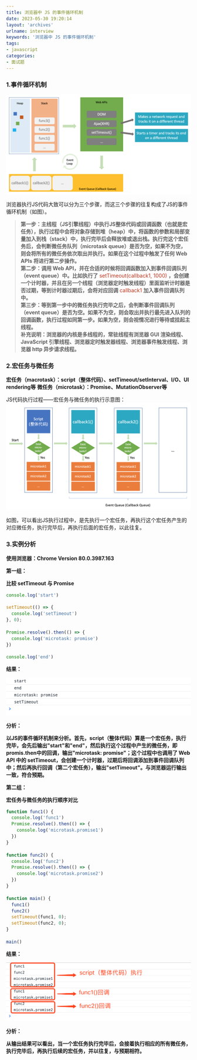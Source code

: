 ```yaml
---
title: 浏览器中 JS 的事件循环机制
date: 2023-05-30 19:20:14
layout: 'archives'
urlname: interview
keywords: '浏览器中 JS 的事件循环机制'
tags: 
- javascript
categories: 
- 面试题
---
```


### 1.事件循环机制

![](no-049/1.png)

浏览器执行JS代码大致可以分为三个步骤，而这三个步骤的往复构成了JS的事件循环机制（如图）。

>**第一步：主线程（JS引擎线程）中执行JS整体代码或回调函数（也就是宏任务），执行过程中会将对象存储到堆（heap）中，将函数的参数和局部变量加入到栈（stack）中，执行完毕后会释放堆或退出栈。执行完这个宏任务后，会判断微任务队列（microtask queue）是否为空，如果不为空，则会将所有的微任务依次取出并执行。如果在这个过程中触发了任何 Web APIs 将进行第二步操作。**<br>
**第二步：调用 Web API，并在合适的时候将回调函数加入到事件回调队列（event queue）中。比如执行了** <font style="color:rgb(192, 52, 29);">setTimeout(callback1, 1000)</font> **，会创建一个计时器，并且在另一个线程（浏览器定时触发线程）里面监听计时器是否过期，等到计时器过期后，会将对应回调** <font style="color:rgb(192, 52, 29);">callback1</font> **加入事件回调队列中。**<br>
**第三步：等到第一步中的微任务执行完毕之后，会判断事件回调队列（event queue）是否为空。如果不为空，则会取出并执行最先进入队列的回调函数，执行过程如同第一步。如果为空，则会视情况进行等待或挂起主线程。**<br>
**补充说明：浏览器的内核是多线程的，常驻线程有浏览器 GUI 渲染线程、JavaScript 引擎线程、浏览器定时触发器线程、浏览器事件触发线程、浏览器 http 异步请求线程。**

### 2.宏任务与微任务

**宏任务（macrotask）：script（整体代码）、setTimeout/setInterval、I/O、UI rendering等**
**微任务（microtask）：Promise、MutationObserver等**

JS代码执行过程——宏任务与微任务的执行示意图：
![](no-049/2.png)


如图，可以看出JS执行过程中，是先执行一个宏任务，再执行这个宏任务产生的对应微任务，执行完毕后，再执行后面的宏任务，以此往复。

### 3.实例分析

**使用浏览器：Chrome Version 80.0.3987.163**

**第一组：**

**比较 setTimeout 与 Promise**

```javascript
console.log('start')

setTimeout(() => {
  console.log('setTimeout')
}, 0);

Promise.resolve().then(() => {
  console.log('microtask: promise')
})

console.log('end')
```

**结果：**

![](no-049/3.png)

**分析：**

**以JS的事件循环机制来分析。首先，script（整体代码）算是一个宏任务，执行完毕，会先后输出"start"和"end"，然后执行这个过程中产生的微任务，即promis.then中的回调，输出"microtask: promise"；这个过程中也调用了 Web API 中的 setTimeout，会创建一个计时器，过期后将回调添加到事件回调队列中；然后再执行回调（第二个宏任务），输出"setTimeout"。与浏览器运行输出一致，符合预期。**

**第二组：**

**宏任务与微任务的执行顺序对比**

```javascript
function func1() {
  console.log('func1')
  Promise.resolve().then(() => {
    console.log('microtask.promise1')
  })
}

function func2() {
  console.log('func2')
  Promise.resolve().then(() => {
    console.log('microtask.promise2')
  })
}

function main() {
  func1()
  func2()
  setTimeout(func1, 0);
  setTimeout(func2, 0);
}

main()
```

**结果：**

![](no-049/4.png)

**分析：**

**从输出结果可以看出，当一个宏任务执行完毕后，会接着执行相应的所有微任务，执行完毕后，再执行后续的宏任务，并以往复，与预期相符。**
